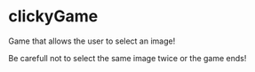 # clickyGame

Game that allows the user to select an image!

Be carefull not to select the same image twice or the game ends!